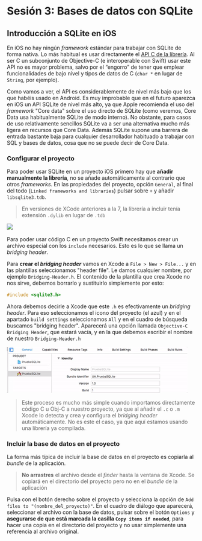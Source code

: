 # Sesión 3: Bases de datos con SQLite

## Introducción a SQLite en iOS

En iOS no hay ningún *framework* estándar para trabajar con SQLite de forma nativa. Lo más habitual es usar directamente el [API C de la librería](http://www.sqlite.org/c3ref/intro.html). Al ser C un subconjunto de Objective-C (e interoperable con Swift) usar este API no es mayor problema, salvo por el “engorro” de tener que emplear funcionalidades de bajo nivel y tipos de datos de C (`char *` en lugar de `String`, por ejemplo).

Como vamos a ver, el API es considerablemente de nivel más bajo que los que habéis usado en Android. Es muy improbable que en el futuro aparezca en iOS un API SQLite de nivel más alto, ya que Apple recomienda el uso del *framework* "Core data" sobre el uso directo de SQLite (como veremos, Core Data usa habitualmente SQLite de modo interno). No obstante, para casos de uso relativamente sencillos SQLite va a ser una alternativa mucho más ligera en recursos que Core Data. Además SQLite supone una barrera de entrada bastante baja para cualquier desarrollador habituado a trabajar con SQL y bases de datos, cosa que no se puede decir de Core Data.

### Configurar el proyecto

Para poder usar SQLite en un proyecto iOS primero hay que **añadir manualmente la librería**, no se añade automáticamente al contrario que otros *frameworks*. En las propiedades del proyecto, opción `General`, al final del todo (`Linked frameworks and libraries`) pulsar sobre `+` y añadir `libsqlite3.tdb`.

> En versiones de XCode anteriores a la 7, la librería a incluir tenía extensión `.dylib` en lugar de `.tdb`

![](img/add_lib_sqlite.gif)

Para poder usar código C en un proyecto Swift necesitamos crear un archivo especial con los `include` necesarios. Esto es lo que se llama un *bridging header*.

Para **crear el *bridging header*** vamos en Xcode a `File > New > File...` y en las plantillas seleccionamos "header file". Le damos cualquier nombre, por ejemplo `Bridging-Header.h`. El contenido de la plantilla que crea Xcode no nos sirve, debemos borrarlo y sustituirlo simplemente por esto:

```c
#include <sqlite3.h>
```

Ahora debemos decirle a Xcode que este `.h` es efectivamente un *bridging header*. Para eso seleccionamos el icono del proyecto (el azul) y en el apartado `build settings` seleccionamos `All` y en el cuadro de búsqueda buscamos "bridging header". Aparecerá una opción llamada `Objective-C Bridging Header`, que estará vacía, y en la que debemos escribir el nombre de nuestro `Bridging-Header.h`

![](img/bridging-header.gif)

> Este proceso es mucho más simple cuando importamos directamente código C u Obj-C a nuestro proyecto, ya que al añadir el `.c` o `.m` Xcode lo detecta y crea y configura el *bridging header* automáticamente. No es este el caso, ya que aquí estamos usando una librería ya compilada. 

### Incluir la base de datos en el proyecto

La forma más típica de incluir la base de datos en el proyecto es copiarla al *bundle* de la aplicación. 

> **No arrastres** el archivo desde el *finder* hasta la ventana de Xcode. Se copiará en el directorio del proyecto pero no en el *bundle* de la aplicación

Pulsa con el botón derecho sobre el proyecto y selecciona la opción de `Add files to "(nombre_del_proyecto)"`. En el cuadro de diálogo que aparecerá, seleccionar el archivo con la base de datos, pulsar sobre el botón `Options` y **asegurarse de que está marcada la casilla `Copy items if needed`**, para hacer una copia en el directorio del proyecto y no usar simplemente una referencia al archivo original.




